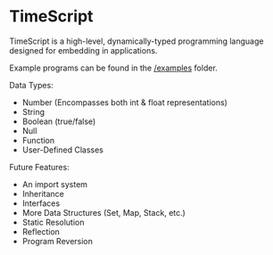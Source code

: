 # TimeScript
TimeScript is a high-level, dynamically-typed programming language designed for embedding in applications.


Example programs can be found in the [/examples](https://github.com/jeje1197/TimeScript/tree/master/examples) folder.

Data Types:
  - Number (Encompasses both int & float representations)
  - String
  - Boolean (true/false)
  - Null
  - Function
  - User-Defined Classes
 
 Future Features:
  - An import system
  - Inheritance
  - Interfaces
  - More Data Structures (Set, Map, Stack, etc.)
  - Static Resolution
  - Reflection
  - Program Reversion
